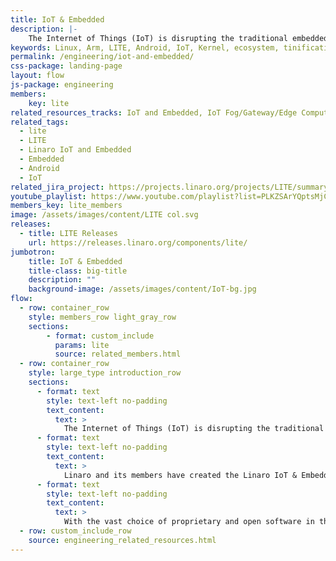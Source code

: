 ```yaml
---
title: IoT & Embedded
description: |-
    The Internet of Things (IoT) is disrupting the traditional embedded market and creating huge growth opportunities. Every device being connected to the cloud and generating personal information is a huge data generation, connectivity and security headache. The disparate software and hardware solutions used in this space are already creating a massive amount of fragmentation and redundant engineering effort.
keywords: Linux, Arm, LITE, Android, IoT, Kernel, ecosystem, tinification
permalink: /engineering/iot-and-embedded/
css-package: landing-page
layout: flow
js-package: engineering
members:
    key: lite
related_resources_tracks: IoT and Embedded, IoT Fog/Gateway/Edge Computing
related_tags:
  - lite
  - LITE
  - Linaro IoT and Embedded
  - Embedded
  - Android
  - IoT
related_jira_project: https://projects.linaro.org/projects/LITE/summary
youtube_playlist: https://www.youtube.com/playlist?list=PLKZSArYQptsMjCTIdpvcX5ePMBl4rXS5R
members_key: lite_members
image: /assets/images/content/LITE col.svg
releases:
  - title: LITE Releases
    url: https://releases.linaro.org/components/lite/
jumbotron:
    title: IoT & Embedded
    title-class: big-title
    description: ""
    background-image: /assets/images/content/IoT-bg.jpg
flow:
  - row: container_row
    style: members_row light_gray_row
    sections:
        - format: custom_include
          params: lite
          source: related_members.html
  - row: container_row
    style: large_type introduction_row
    sections:
      - format: text
        style: text-left no-padding
        text_content:
          text: >
            The Internet of Things (IoT) is disrupting the traditional embedded market and creating huge growth opportunities. Every device being connected to the cloud and generating personal information is a huge data generation, connectivity and security headache. The disparate software and hardware solutions used in this space are already creating a massive amount of fragmentation and redundant engineering effort.
      - format: text
        style: text-left no-padding
        text_content:
          text: >
            Linaro and its members have created the Linaro IoT & Embedded (LITE) engineering group to work collaboratively on Arm ecosystem support for key standards and engineering work to support reliable implementations in this space.
      - format: text
        style: text-left no-padding
        text_content:
          text: >
            With the vast choice of proprietary and open software in this space, including FreeRTOS, mbed, Zephyr, ThreadX and more, Linaro needed to choose a project with an open governance model, independent of any single company with the potential to become the Linux kernel of the IoT client world. Linaro chose Zephyr and is using it as a neutral development and test platform for non-differentiating engineering work in this space. Existing solutions will continue for quite a while.  For this reason, Linaro is taking the approach of defining strong abstract interfaces and unifying technology component use. So, for example, it is important that all RTOSes migrate to the same, latest, GNU toolchains. Another example would be of agreeing to use the same Javascript engine. This means that these technology components can be reused within member RTOS-specific reference platforms.
  - row: custom_include_row
    source: engineering_related_resources.html
---
```

